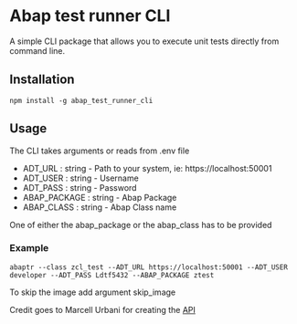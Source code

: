 # Abap test runner CLI 

A simple CLI package that allows you to execute unit tests directly from command line.

## Installation

```
npm install -g abap_test_runner_cli
```

## Usage
The CLI takes arguments or reads from .env file
* ADT_URL       : string - Path to your system, ie: https://localhost:50001 
* ADT_USER      : string - Username                                         
* ADT_PASS      : string - Password                                         
* ABAP_PACKAGE  : string - Abap Package                                     
* ABAP_CLASS    : string - Abap Class name                     

One of either the abap_package or the abap_class has to be provided
### Example
```
abaptr --class zcl_test --ADT_URL https://localhost:50001 --ADT_USER developer --ADT_PASS Ldtf5432 --ABAP_PACKAGE ztest
```
To skip the image add argument skip_image

Credit goes to Marcell Urbani for creating the [API](https://github.com/marcellourbani/abap-adt-api)

